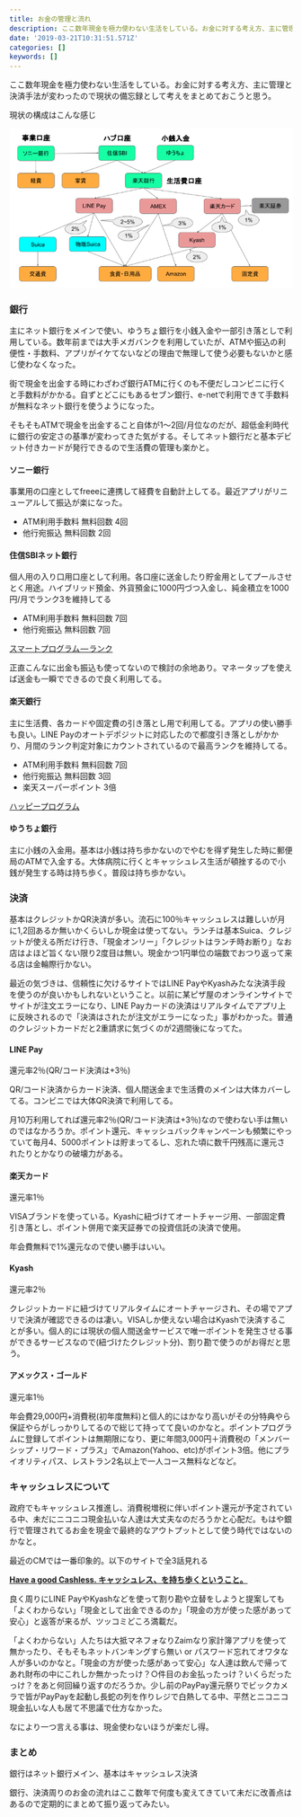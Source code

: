 ```yaml
---
title: お金の管理と流れ
description: ここ数年現金を極力使わない生活をしている。お金に対する考え方、主に管理と決済手法が変わったので現状の備忘録として考えをまとめておこうと思う。
date: '2019-03-21T10:31:51.571Z'
categories: []
keywords: []
---
```


ここ数年現金を極力使わない生活をしている。お金に対する考え方、主に管理と決済手法が変わったので現状の備忘録として考えをまとめておこうと思う。

現状の構成はこんな感じ

![](/img/1__Y0uW3YZpB1fQ82NJweXTgg.png)

### 銀行

主にネット銀行をメインで使い、ゆうちょ銀行を小銭入金や一部引き落としで利用している。数年前までは大手メガバンクを利用していたが、ATMや振込の利便性・手数料、アプリがイケてないなどの理由で無理して使う必要もないかと感じ使わなくなった。

街で現金を出金する時にわざわざ銀行ATMに行くのも不便だしコンビニに行くと手数料がかかる。自ずとどこにもあるセブン銀行、e-netで利用できて手数料が無料なネット銀行を使うようになった。

そもそもATMで現金を出金すること自体が1〜2回/月位なのだが、超低金利時代に銀行の安定さの基準が変わってきた気がする。そしてネット銀行だと基本デビット付きカードが発行できるので生活費の管理も楽かと。

#### ソニー銀行

事業用の口座としてfreeeに連携して経費を自動計上してる。最近アプリがリニューアルして振込が楽になった。

*   ATM利用手数料 無料回数 4回
*   他行宛振込 無料回数 2回

#### **住信SBIネット銀行**

個人用の入り口用口座として利用。各口座に送金したり貯金用としてプールさせとく用途。ハイブリッド預金、外貨預金に1000円づつ入金し、純金積立を1000円/月でランク3を維持してる

*   ATM利用手数料 無料回数 7回
*   他行宛振込 無料回数 7回

[スマートプログラム — ランク](https://www.netbk.co.jp/wpl/NBGate/i900500CT/PD/smartprogram_03)

正直こんなに出金も振込も使ってないので検討の余地あり。マネータップを使えば送金も一瞬でできるので良く利用してる。

#### **楽天銀行**

主に生活費、各カードや固定費の引き落とし用で利用してる。アプリの使い勝手も良い。LINE Payのオートデポジットに対応したので都度引き落としがかかり、月間のランク判定対象にカウントされているので最高ランクを維持してる。

*   ATM利用手数料 無料回数 7回
*   他行宛振込 無料回数 3回
*   楽天スーパーポイント 3倍

[ハッピープログラム](https://www.rakuten-bank.co.jp/happyprogram/)

#### **ゆうちょ銀行**

主に小銭の入金用。基本は小銭は持ち歩かないのでやむを得ず発生した時に郵便局のATMで入金する。大体病院に行くとキャッシュレス生活が頓挫するので小銭が発生する時は持ち歩く。普段は持ち歩かない。

### 決済

基本はクレジットかQR決済が多い。流石に100％キャッシュレスは難しいが月に1,2回あるか無いかくらいしか現金は使ってない。ランチは基本Suica、クレジットが使える所だけ行き、「現金オンリー」「クレジットはランチ時お断り」なお店はよほど旨くない限り2度目は無い。現金かつ1円単位の端数でおつり返って来る店は金輪際行かない。

最近の気づきは、信頼性に欠けるサイトではLINE PayやKyashみたな決済手段を使うのが良いかもしれないということ。以前に某ピザ屋のオンラインサイトでサイトが注文エラーになり、LINE Payカードの決済はリアルタイムでアプリ上に反映されるので「決済はされたが注文がエラーになった」事がわかった。普通のクレジットカードだと2重請求に気づくのが2週間後になってた。

#### LINE Pay

還元率2％(QR/コード決済は+3％)

QR/コード決済からカード決済、個人間送金まで生活費のメインは大体カバーしてる。コンビニでは大体QR決済で利用してる。

月10万利用してれば還元率2％(QR/コード決済は+3％)なので使わない手は無いのではなかろうか。ポイント還元、キャッシュバックキャンペーンも頻繁にやっていて毎月4、5000ポイントは貯まってるし、忘れた頃に数千円残高に還元されたりとかなりの破壊力がある。

#### 楽天カード

還元率1％

VISAブランドを使っている。Kyashに紐づけてオートチャージ用、一部固定費引き落とし、ポイント併用で楽天証券での投資信託の決済で使用。

年会費無料で1%還元なので使い勝手はいい。

#### Kyash

還元率2％

クレジットカードに紐づけてリアルタイムにオートチャージされ、その場でアプリで決済が確認できるのは凄い。VISAしか使えない場合はKyashで決済することが多い。個人的には現状の個人間送金サービスで唯一ポイントを発生させる事ができるサービスなので(紐づけたクレジット分)、割り勘で使うのがお得だと思う。

#### アメックス・ゴールド

還元率1％

年会費29,000円+消費税(初年度無料)と個人的にはかなり高いがその分特典やら保証やらがしっかりしてるので総じて持ってて良いのかなと。ポイントプログラムに登録してポイントは無期限になり、更に年間3,000円＋消費税の「メンバーシップ・リワード・プラス」でAmazon(Yahoo、etc)がポイント3倍。他にプライオリティパス、レストラン2名以上で一人コース無料などなど。

### キャッシュレスについて

政府でもキャッシュレス推進し、消費税増税に伴いポイント還元が予定されている中、未だにニコニコ現金払いな人達は大丈夫なのだろうかと心配だ。もはや銀行で管理されてるお金を現金で最終的なアウトプットとして使う時代ではないのかなと。

最近のCMでは一番印象的。以下のサイトで全3話見れる

[**Have a good Cashless. キャッシュレス、を持ち歩くということ。**](https://www.smbc-card.com/cashless/hgc.html#section1)

良く周りにLINE PayやKyashなどを使って割り勘や立替をしようと提案しても「よくわからない」「現金として出金できるのか」「現金の方が使った感があって安心」と返答が来るが、ツッコミどころ満載だ。

「よくわからない」人たちは大抵マネフォなりZaimなり家計簿アプリを使って無かったり、そもそもネットバンキングすら無い or パスワード忘れてオワタな人が多いのかなと。「現金の方が使った感があって安心」な人達は飲んで帰ってあれ財布の中にこれしか無かったっけ？○件目のお金払ったっけ？いくらだったっけ？をあと何回繰り返すのだろうか。少し前のPayPay還元祭りでビックカメラで皆がPayPayを起動し長蛇の列を作りレジで白熱してる中、平然とニコニコ現金払いな人も居て不思議で仕方なかった。

なにより一つ言える事は、現金使わないほうが楽だし得。

### まとめ

銀行はネット銀行メイン、基本はキャッシュレス決済

銀行、決済周りのお金の流れはここ数年で何度も変えてきていて未だに改善点はあるので定期的にまとめて振り返ってみたい。
